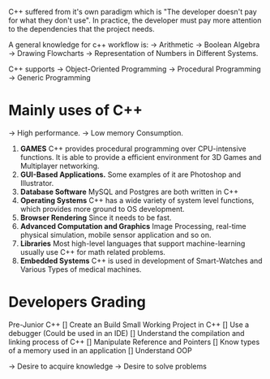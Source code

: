 C++ suffered from it's own paradigm which is "The developer doesn't pay for what they don't use". In practice, the developer must pay more attention to the dependencies that the project needs. 

A general knowledge for c++ workflow is:
-> Arithmetic 
-> Boolean Algebra
-> Drawing Flowcharts
-> Representation of Numbers in Different Systems.

C++ supports
-> Object-Oriented Programming
-> Procedural Programming
-> Generic Programming

# Mainly uses of C++
-> High performance.
-> Low memory Consumption.

1) **GAMES**
	C++ provides procedural programming over CPU-intensive functions. It is able to provide a efficient environment for 3D Games and Multiplayer networking.
2) **GUI-Based Applications.**
	Some examples of it are Photoshop and Illustrator.
3) **Database Software**
	MySQL and Postgres are both written in C++
4) **Operating Systems**
	C++ has a wide variety of system level functions, which provides more ground to OS development.
5) **Browser Rendering**
	Since it needs to be fast.
6) **Advanced Computation and Graphics**
	Image Processing, real-time physical simulation, mobile sensor application and so on.
7) **Libraries**
	Most high-level languages that support machine-learning usually use C++ for math related problems.
8) **Embedded Systems**
	C++ is used in development of Smart-Watches and Various Types of medical machines.

# Developers Grading
Pre-Junior C++
[] Create an Build Small Working Project in C++
[] Use a debugger (Could be used in an IDE)
[] Understand the compilation and linking process of C++
[] Manipulate Reference and Pointers
[] Know types of a memory used in an application
[] Understand OOP

-> Desire to acquire knowledge
-> Desire to solve problems



